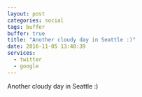 ```yaml
---
layout: post
categories: social
tags: buffer
buffer: true
title: "Another cloudy day in Seattle :)"
date: 2016-11-05 13:40:39
services: 
  - twitter
  - google
---
```

Another cloudy day in Seattle :)

